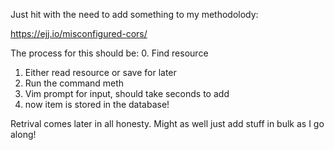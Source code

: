 Just hit with the need to add something to my methodolody:

https://ejj.io/misconfigured-cors/

The process for this should be:
0. Find resource
1. Either read resource or save for later
2. Run the command meth
3. Vim prompt for input, should take seconds to add
4. now item is stored in the database!

Retrival comes later in all honesty. Might as well just add stuff in bulk as I go along!
